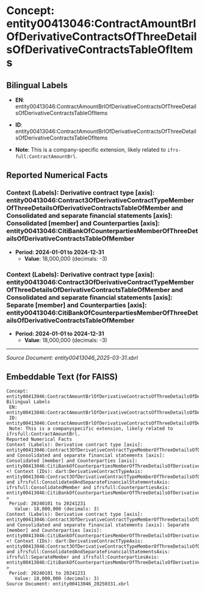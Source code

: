 # Concept: entity00413046:ContractAmountBrlOfDerivativeContractsOfThreeDetailsOfDerivativeContractsTableOfItems

## Bilingual Labels
- **EN**: entity00413046:ContractAmountBrlOfDerivativeContractsOfThreeDetailsOfDerivativeContractsTableOfItems

- **ID**: entity00413046:ContractAmountBrlOfDerivativeContractsOfThreeDetailsOfDerivativeContractsTableOfItems
- **Note**: This is a company-specific extension, likely related to `ifrs-full:ContractAmountBrl`.

## Reported Numerical Facts

### **Context (Labels): Derivative contract type [axis]: entity00413046:Contract3OfDerivativeContractTypeMemberOfThreeDetailsOfDerivativeContractsTableOfMember and Consolidated and separate financial statements [axis]: Consolidated [member] and Counterparties [axis]: entity00413046:CitiBankOfCounterpartiesMemberOfThreeDetailsOfDerivativeContractsTableOfMember**
<!-- Context (IDs): dart:DerivativeContractTypeAxis: entity00413046:Contract3OfDerivativeContractTypeMemberOfThreeDetailsOfDerivativeContractsTableOfMember and ifrs-full:ConsolidatedAndSeparateFinancialStatementsAxis: ifrs-full:ConsolidatedMember and ifrs-full:CounterpartiesAxis: entity00413046:CitiBankOfCounterpartiesMemberOfThreeDetailsOfDerivativeContractsTableOfMember -->
- **Period: 2024-01-01 to 2024-12-31**
  - **Value**: 18,000,000 (decimals: -3)

### **Context (Labels): Derivative contract type [axis]: entity00413046:Contract3OfDerivativeContractTypeMemberOfThreeDetailsOfDerivativeContractsTableOfMember and Consolidated and separate financial statements [axis]: Separate [member] and Counterparties [axis]: entity00413046:CitiBankOfCounterpartiesMemberOfThreeDetailsOfDerivativeContractsTableOfMember**
<!-- Context (IDs): dart:DerivativeContractTypeAxis: entity00413046:Contract3OfDerivativeContractTypeMemberOfThreeDetailsOfDerivativeContractsTableOfMember and ifrs-full:ConsolidatedAndSeparateFinancialStatementsAxis: ifrs-full:SeparateMember and ifrs-full:CounterpartiesAxis: entity00413046:CitiBankOfCounterpartiesMemberOfThreeDetailsOfDerivativeContractsTableOfMember -->
- **Period: 2024-01-01 to 2024-12-31**
  - **Value**: 18,000,000 (decimals: -3)

---
*Source Document: entity00413046_2025-03-31.xbrl*
## Embeddable Text (for FAISS)
```text
Concept: entity00413046:ContractAmountBrlOfDerivativeContractsOfThreeDetailsOfDerivativeContractsTableOfItems
Bilingual Labels
 EN: entity00413046:ContractAmountBrlOfDerivativeContractsOfThreeDetailsOfDerivativeContractsTableOfItems
 ID: entity00413046:ContractAmountBrlOfDerivativeContractsOfThreeDetailsOfDerivativeContractsTableOfItems
 Note: This is a companyspecific extension, likely related to ifrsfull:ContractAmountBrl.
Reported Numerical Facts
Context (Labels): Derivative contract type [axis]: entity00413046:Contract3OfDerivativeContractTypeMemberOfThreeDetailsOfDerivativeContractsTableOfMember and Consolidated and separate financial statements [axis]: Consolidated [member] and Counterparties [axis]: entity00413046:CitiBankOfCounterpartiesMemberOfThreeDetailsOfDerivativeContractsTableOfMember
<! Context (IDs): dart:DerivativeContractTypeAxis: entity00413046:Contract3OfDerivativeContractTypeMemberOfThreeDetailsOfDerivativeContractsTableOfMember and ifrsfull:ConsolidatedAndSeparateFinancialStatementsAxis: ifrsfull:ConsolidatedMember and ifrsfull:CounterpartiesAxis: entity00413046:CitiBankOfCounterpartiesMemberOfThreeDetailsOfDerivativeContractsTableOfMember >
 Period: 20240101 to 20241231
   Value: 18,000,000 (decimals: 3)
Context (Labels): Derivative contract type [axis]: entity00413046:Contract3OfDerivativeContractTypeMemberOfThreeDetailsOfDerivativeContractsTableOfMember and Consolidated and separate financial statements [axis]: Separate [member] and Counterparties [axis]: entity00413046:CitiBankOfCounterpartiesMemberOfThreeDetailsOfDerivativeContractsTableOfMember
<! Context (IDs): dart:DerivativeContractTypeAxis: entity00413046:Contract3OfDerivativeContractTypeMemberOfThreeDetailsOfDerivativeContractsTableOfMember and ifrsfull:ConsolidatedAndSeparateFinancialStatementsAxis: ifrsfull:SeparateMember and ifrsfull:CounterpartiesAxis: entity00413046:CitiBankOfCounterpartiesMemberOfThreeDetailsOfDerivativeContractsTableOfMember >
 Period: 20240101 to 20241231
   Value: 18,000,000 (decimals: 3)
Source Document: entity00413046_20250331.xbrl
```